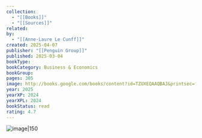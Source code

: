 ```yaml
---
collection:
  - "[[Books]]"
  - "[[Sources]]"
related: 
by:
  - "[[Anne-Laure Le Cunff]]"
created: 2025-04-07
publisher: "[[Penguin Group]]"
published: 2025-03-04
bookType: 
bookCategory: Business & Economics
bookGroup: 
pages: 305
image: http://books.google.com/books/content?id=TZUXEQAAQBAJ&printsec=frontcover&img=1&zoom=1&edge=curl&source=gbs_api
year: 2025
yearXP: 2024
yearXPL: 2024
bookStatus: read
rating: 4.7
---
```


![image|150](http://books.google.com/books/content?id=TZUXEQAAQBAJ&printsec=frontcover&img=1&zoom=1&edge=curl&source=gbs_api)